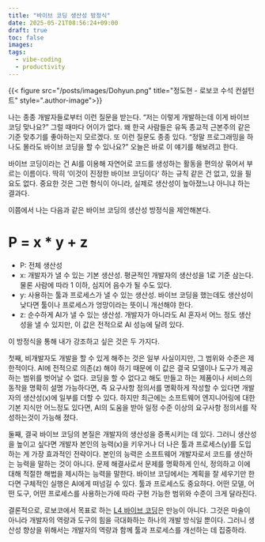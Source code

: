 ```yaml
---
title: "바이브 코딩 생산성 방정식"
date: 2025-05-21T08:56:24+09:00
draft: true
toc: false
images:
tags:
  - vibe-coding
  - productivity
---
```


{{< figure src="/posts/images/Dohyun.png" title="정도현 - 로보코 수석 컨설턴트" style=".author-image">}}

나는 종종 개발자들로부터 이런 질문을 받는다. “저는 이렇게 개발하는데 이게 바이브 코딩 맞나요?” 그럴 때마다 어이가 없다. 왜 한국 사람들은 유독 종교적 근본주의 같은 기준 맞추기를 좋아하는지 모르겠다. 또 이런 질문도 종종 있다. “정말 프로그래밍을 하나도 몰라도 바이브 코딩을 할 수 있나요?” 오늘은 바로 이 얘기를 해보려고 한다.

바이브 코딩이라는 건 AI를 이용해 자연어로 코드를 생성하는 활동을 편의상 묶어서 부르는 이름이다. 딱히 ‘이것이 진정한 바이브 코딩이다’ 하는 규칙 같은 건 없고, 있을 필요도 없다. 중요한 것은 그런 형식이 아니라, 실제로 생산성이 높아졌느냐 아니냐 하는 결과다.

이쯤에서 나는 다음과 같은 바이브 코딩의 생산성 방정식을 제안해본다.

# P = x * y + z

- P: 전체 생산성
-	x: 개발자가 낼 수 있는 기본 생산성. 평균적인 개발자의 생산성을 1로 기준 삼는다. 물론 사람에 따라 1 이하, 심지어 음수가 될 수도 있다. 
-	y: 사용하는 툴과 프로세스가 낼 수 있는 생산성. 바이브 코딩을 했는데도 생산성이 낮다면 툴이나 프로세스가 엉망이라는 뜻이니 개선해야 한다.
-	z: 순수하게 AI가 낼 수 있는 생산성. 개발자가 아니라도 AI 혼자서 어느 정도 생산성을 낼 수 있지만, 이 값은 전적으로 AI 성능에 달려 있다.


이 방정식을 통해 내가 강조하고 싶은 것은 두 가지다. 

첫째, 비개발자도 개발을 할 수 있게 해주는 것은 일부 사실이지만, 그 범위와 수준은 제한적이다. AI에 전적으로 의존(z) 해야 하기 때문에 이 값은 결국 모델이나 도구가 제공하는 범위를 벗어날 수 없다. 코딩을 할 수 없다고 해도 만들고 하는 제품이나 서비스의 동작을 명확히 설명 가능하다면, 즉 요구사항 정의서를 명확하게 작성할 수 있다면 개발자의 생산성(x)에 일부를 더할 수 있다. 하지만 최근에는 소프트웨어 엔지니어링에 대한 기본 지식만 어느정도 있다면, AI의 도움을 받아 일정 수준 이상의 요구사항 정의서를 작성하는것이 가능해 졌다.

둘째, 결국 바이브 코딩의 본질은 개발자의 생산성을 증폭시키는 데 있다. 그러니 생산성을 높이고 싶다면 개발자 본인의 능력(x)을 키우거나 더 나은 툴과 프로세스(y)를 도입하는 게 가장 효과적인 전략이다. 본인의 능력은 소프트웨어 개발자로서 코드를 생산하는 능력을 말하는 것이 아니다. 문제 해결사로서 문제를 명확하게 인식, 정의하고 이에 대해 적절한 해법을 제시하는 능력을 말한다. 바이브 코딩에서는 계획을 잘 세우기만 한다면 구체적인 실행은 AI에게 떠넘길 수 있다. 툴과 프로세스도 중요하다. 어떤 모델, 어떤 도구, 어떤 프로세스를 사용하는가에 따라 구현 가능한 범위와 수준이 크게 달라진다.

결론적으로, 로보코에서 목표로 하는 [L4 바이브 코딩](/posts/vibe-coding-scale)은 만능이 아니다. 그것은 마술이 아니라 개발자의 역량과 도구의 힘을 극대화하는 하나의 개발 방식일 뿐이다. 그러니 생산성 향상을 위해서는 개발자의 역량과 함께 툴과 프로세스를 개선하는 데 집중하라.
